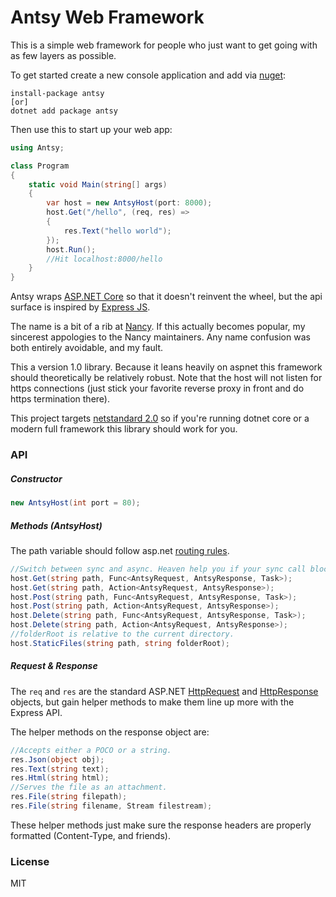 ﻿# Antsy Web Framework

This is a simple web framework for people who just want to get going with as few layers as possible.

To get started create a new console application and add via
[nuget](https://www.nuget.org/packages/Antsy/):
```
install-package antsy
[or]
dotnet add package antsy
```

Then use this to start up your web app:

```csharp
using Antsy;

class Program
{
    static void Main(string[] args)
    {
        var host = new AntsyHost(port: 8000);
        host.Get("/hello", (req, res) =>
        {
            res.Text("hello world");
        });
        host.Run();
        //Hit localhost:8000/hello
    }
}
```

Antsy wraps [ASP.NET Core](https://www.asp.net/core) so that it doesn't reinvent the wheel,
but the api surface is inspired by [Express JS](http://expressjs.com/).

The name is a bit of a rib at [Nancy](http://nancyfx.org/). If this actually becomes popular, my sincerest appologies
to the Nancy maintainers. Any name confusion was both entirely avoidable, and my fault.

This a version 1.0 library. Because it leans heavily on aspnet this framework 
should theoretically be relatively robust. Note that the host will not listen for https connections (just stick your favorite reverse proxy in front and do https termination there).


This project targets [netstandard 2.0](https://docs.microsoft.com/en-us/dotnet/standard/net-standard) so if you're running dotnet core or a modern full framework this library should work for you.


### API

##### Constructor

```csharp
new AntsyHost(int port = 80);
```

##### Methods (AntsyHost)

The path variable should follow asp.net [routing rules](https://docs.microsoft.com/en-us/aspnet/core/fundamentals/routing).

```csharp
//Switch between sync and async. Heaven help you if your sync call blocks.
host.Get(string path, Func<AntsyRequest, AntsyResponse, Task>);
host.Get(string path, Action<AntsyRequest, AntsyResponse>);
host.Post(string path, Func<AntsyRequest, AntsyResponse, Task>);
host.Post(string path, Action<AntsyRequest, AntsyResponse>);
host.Delete(string path, Func<AntsyRequest, AntsyResponse, Task>);
host.Delete(string path, Action<AntsyRequest, AntsyResponse>);
//folderRoot is relative to the current directory.
host.StaticFiles(string path, string folderRoot);
```

##### Request & Response

The ```req``` and ```res``` are the standard ASP.NET 
[HttpRequest](https://docs.microsoft.com/en-us/aspnet/core/api/microsoft.aspnetcore.http.httprequest#Microsoft_AspNetCore_Http_HttpRequest)
and 
[HttpResponse](https://docs.microsoft.com/en-us/aspnet/core/api/microsoft.aspnetcore.http.httpresponse#Microsoft_AspNetCore_Http_HttpResponse)
objects,
but gain helper methods to make them line up more with the Express API.

The helper methods on the response object are:
```csharp
//Accepts either a POCO or a string.
res.Json(object obj);
res.Text(string text);
res.Html(string html);
//Serves the file as an attachment.
res.File(string filepath);
res.File(string filename, Stream filestream);
```
These helper methods just make sure the response headers are properly formatted (Content-Type, and friends).

### License

MIT
